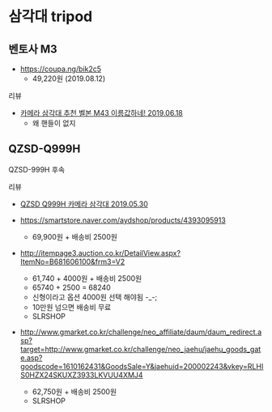 # 삼각대 tripod

## 벤토사 M3

* https://coupa.ng/bik2c5
  * 49,220원 (2019.08.12)


리뷰
* [카메라 삼각대 추천 벨본 M43 이름값하네! 2019.06.18](http://blog.naver.com/adm45/221564712135)
  * 왜 핸들이 없지

## QZSD-Q999H
QZSD-999H 후속

리뷰

* [QZSD Q999H 카메라 삼각대 2019.05.30](https://sallykim.tistory.com/2879)

* https://smartstore.naver.com/aydshop/products/4393095913
  * 69,900원 + 배송비 2500원
* http://itempage3.auction.co.kr/DetailView.aspx?ItemNo=B681606100&frm3=V2
  * 61,740 + 4000원 + 배송비 2500원
  * 65740 + 2500 = 68240
  * 신형이라고 옵션 4000원 선택 해야됨 -_-;
  * 10만원 넘으면 배송비 무료
  * SLRSHOP
* http://www.gmarket.co.kr/challenge/neo_affiliate/daum/daum_redirect.asp?target=http://www.gmarket.co.kr/challenge/neo_jaehu/jaehu_goods_gate.asp?goodscode=1610162431&GoodsSale=Y&jaehuid=200002243&vkey=RLHIS0HZX24SKUXZ3933LKVUU4XMJ4
  * 62,750원 + 배송비 2500원
  * SLRSHOP